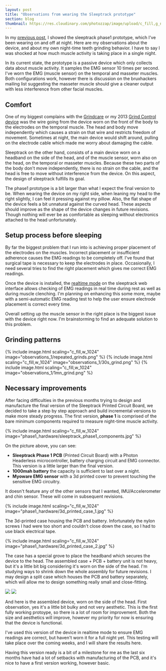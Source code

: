 ```yaml
---
layout: post
title: "Observations from wearing the Sleeptrack prototype"
section: blog
thumbnail: https://res.cloudinary.com/photozzap/image/upload/c_fill,g_north,h_400,w_400/v1468048450/gc_website_blog/observations_1/article_header.png
---
```


In my <a href="/2016/07/09/phase1-hardware/">previous post</a>, I showed the sleeptrack phase1 prototype, which I've been wearing on and off at night. Here are my observations about the device, and about my own night-time teeth grinding behavior. I have to say I was shocked at how much muscle activity is taking place in a single night.

In its current state, the prototype is a passive device which only collects data about muscle activity. It samples the EMG sensor 10 times per second. I've worn the EMG (muscle sensor) on the temporal and masseter muscles. Both configurations work, however there is discussion on the bruxhackers mailing list suggesting the masseter muscle should give a cleaner output with less interference from other facial muscles.

Comfort
-------

One of my biggest complains with the <a href="/2016/02/23/review-of-bruxism-devices/">Grindcare</a> or my 2013 <a href="/2013/06/01/experiences-with-grind-control-device/">Grind Control device</a> was the wire going from the device worn on the front of the body to the electrodes on the temporal muscle. The head and body move independently which causes a strain on that wire and restricts freedom of movement. Sometimes at night, the main device would shift around, pulling on the electrode cable which made me worry about damaging the cable.

Sleeptrack on the other hand, consists of a main device worn on a headband on the side of the head, and of the muscle sensor, worn also on the head, on the temporal or masseter muscles. Because these two parts of the body don't move independently, there is no strain on the cable, and the head is free to move without interference from the device. On this aspect, the design of sleeptrack fulfills its goal.

The phase1 prototype is a bit larger than what I expect the final version to be. When wearing the device on my right side, when leaning my head to the right slightly, I can feel it pressing against my pillow. Also, the flat shape of the device feels a bit unnatural against the curved head. These aspects should improve as the shape of the device changes in future revisions. Though nothing will ever be as comfortable as sleeping without electronics attached to the head unfortunately.


Setup process before sleeping
-----------------------------

By far the biggest problem that I run into is achieving proper placement of the electrodes on the muscles. Incorrect placement or insufficient adherence causes the EMG readings to be completely off. I've found that surgical tape is necessary to keep the electrodes in place. Occasionally, I need several tries to find the right placement which gives me correct EMG readings.

Once the device is installed, the <a href="/2016/04/14/first-look-sleeptrack-interface/">realtime mode</a> on the sleeptrack web interface allows checking of EMG readings in real time during rest as well as during muscle clenching. I'm planning on enhancing this some more, maybe with a semi-automatic EMG reading test to help the user ensure electrode placement is correct every time.

Overall setting up the muscle sensor in the right place is the biggest issue with the device right now. I'm brainstorming to find an adequate solution to this problem.

Grinding patterns
-----------------

{% include image.html scaling="c_fill,w_1024" image="observations_1/repeated_grinds.png" %}
{% include image.html scaling="c_fill,w_1024" image="observations_1/30s_grind.png" %}
{% include image.html scaling="c_fill,w_1024" image="observations_1/1mn_grind.png" %}


Necessary improvements
----------------------

After facing difficulties in the previous months trying to design and manufacture the final version of the Sleeptrack Printed Circuit Board, we decided to take a step by step approach and build incremental versions to make more steady progress. The first version, **phase 1** is comprised of the bare minimum components required to measure night-time muscle activity.

{% include image.html scaling="c_fill,w_1024" image="phase1_hardware/sleeptrack_phase1_components.jpg" %}

On the picture above, you can see:

* **Sleeptrack Phase 1 PCB** (Printed Circuit Board) with a Photon Headerless microcontroller, battery charging circuit and EMG connector. This version is a little larger than the final version.
* **1000mah battery** the capacity is sufficient to last over a night.
* **Myoware EMG sensor** with a 3d printed cover to prevent touching the sensitive EMG circuitry.

It doesn't feature any of the other sensors that I wanted, IMU/Accelerometer and chin sensor. These will come in subsequent revisions.

{% include image.html scaling="c_fill,w_1024" image="phase1_hardware/3d_printed_case_1.jpg" %}

The 3d-printed case housing the PCB and battery. Infortunately the nylon screws I had were too short and couldn't close down the case, so I had to use black electrical tape.

{% include image.html scaling="c_fill,w_1024" image="phase1_hardware/3d_printed_case_2.jpg" %}

The case has a special grove to place the headband which secures the device to the head. The assembled case + PCB + battery unit is not heavy, but it's a little bit big considering it's worn on the side of the head. I'm studying ways to shrink down the whole assembly for future revisions. I may design a split case which houses the PCB and battery separately, which will allow me to design something really small and close-fitting.

<div class="row">
<img src="https://res.cloudinary.com/photozzap/image/upload/c_scale,h_1024/v1454745964/gc_website_blog/phase1_hardware/sleeptrack_phase1_headshot_1.jpg" class="col-lg-6 col-md-6 img-responsive">
<img src="https://res.cloudinary.com/photozzap/image/upload/c_scale,h_1024/v1454745965/gc_website_blog/phase1_hardware/sleeptrack_phase1_headshot_2.jpg" class="col-lg-6 col-md-6 img-responsive">
</div>

And here is the assembled device, worn on the side of the head. First observation, yes it's a little bit bulky and not very aesthetic. This is the first fully working protoype, so there is a lot of room for improvement. Both the size and aesthetics will improve, however my priority for now is ensuring that the device is functional.

I've used this version of the device in realtime mode to ensure EMG readings are correct, but haven't worn it for a full night yet. This testing will take place over the coming weeks, and I will share the results here. 
 
Having this version ready is a bit of a milestone for me as the last six months have had a lot of setbacks with manufacturing of the PCB, and it's nice to have a first version working, however basic.
 
 
 


